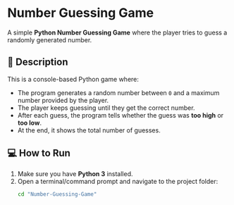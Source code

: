 # Number Guessing Game
A simple **Python Number Guessing Game** where the player tries to guess a randomly generated number.
## 📝 Description

This is a console-based Python game where:  
- The program generates a random number between `0` and a maximum number provided by the player.  
- The player keeps guessing until they get the correct number.  
- After each guess, the program tells whether the guess was **too high** or **too low**.  
- At the end, it shows the total number of guesses.


## 💻 How to Run

1. Make sure you have **Python 3** installed.  
2. Open a terminal/command prompt and navigate to the project folder:  
   ```bash
   cd "Number-Guessing-Game"
